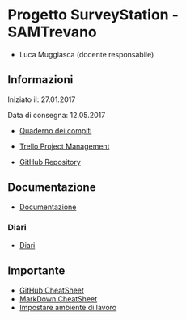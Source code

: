 # Progetto SurveyStation - SAMTrevano

- Luca Muggiasca (docente responsabile)

## Informazioni
Iniziato il: 27.01.2017

Data di consegna: 12.05.2017

- [Quaderno dei compiti](Documentazione/0_qdc_p3_stazioneMeteo.pdf)

- [Trello Project Management](https://trello.com/b/KIG5Z9nC/surveystation)

- [GitHub Repository](https://github.com/LuMug/SurveyStation)
  
## Documentazione
- [Documentazione](Documentazione/0_Documentazione.md)

### Diari
- [Diari](Documentazione/Diari/)





## Importante
- [GitHub CheatSheet](Guide/github-cheatsheet.pdf)
- [MarkDown CheatSheet](Guide/markdownCheatSheet.md)
- [Impostare ambiente di lavoro](Guide/ImpostareAmbienteLavoro.md)

